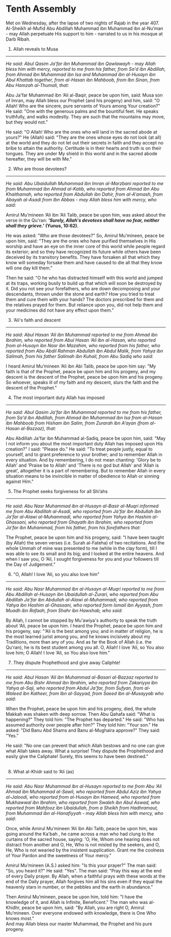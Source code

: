 Tenth Assembly
==============

Met on Wednesday, after the lapse of two nights of Rajab in the year
407. Al-Sheikh al-Mufid Abu Abdillah Muhammad ibn Muhammad ibn
al-Nu’man - may Allah perpetuate His support to him - narrated to us in
his mosque at Darb Ribah.

1. Allah reveals to Musa
------------------------

*He said: Abul Qasim Ja'far ibn Muhammad ibn Qawlawayh - may Allah bless
him with mercy, reported to me from his father, from Sa'd ibn Abdillah,
from Ahmad ibn Muhammad ibn Isa and Muhammad ibn al-Husayn ibn Abul
Khattab together, from al-Hasan ibn Mahboob, from Ibn Sinan, from Abu
Hamzah al-Thumali, that:*

Abu Ja'far Muhammad ibn ‘Ali al-Baqir, peace be upon him, said: Musa son
of Imran, may Allah bless our Prophet (and his progeny) and him, said:
"O Allah! Who are the sincere, pure servants of Yours among Your
creation?" He said: "One with the generous palms and the bountiful feet.
He speaks truthfully, and walks modestly. They are such that the
mountains may move, but they would not."

He said: "O Allah! Who are the ones who will land in the sacred abode at
yours?" He (Allah) said: "They are the ones whose eyes do not look (at
all) at the world and they do not let out their secrets in faith and
they accept no bribe to attain the authority. Certitude is in their
hearts and truth is on their tongues. They are under My shield in this
world and in the sacred abode hereafter, they will be with Me."

2. Who are those devotees?
--------------------------

*He said: Abu Ubaidullah Muhammad ibn Imran al-Marzbani reported to me
from Muhammad ibn Ahmad al-Katib, who reported from Ahmad ibn Abu
Khaithamah, who reported from Abdullah ibn Dahir, from al-A'amash, from
Abayah al-Asadi from Ibn Abbas - may Allah bless him with mercy, who
said:*

Amirul Mu’mineen ‘Ali ibn ‘Ali Talib, peace be upon him, was asked about
the verse in the Qu'ran: ***'Surely, Allah's devotees shall have no
fear, neither shall they grieve.'*** **(Yunus, 10:62).**

He was asked: "Who are those devotees?" So, Amirul Mu’mineen, peace be
upon him, said: "They are the ones who have purified themselves in His
worship and have an eye on the inner core of this world while people
regard its exterior; and so they have recognized its future while others
have been deceived by its transitory benefits. They have forsaken all
that which they know will someday forsake them and have caused to die
all that they know will one day kill them."

Then he said: "O he who has distracted himself with this world and
jumped at its traps, working busily to build up that which will soon be
destroyed by it. Did you not see your forefathers, who are down
decomposing and your descendants, thrown under the stone and earth? How
you tried to treat them and cure them with your hands? The doctors
prescribed for them and the relatives prayed for them. But reliance upon
you, did not help them and your medicines did not have any effect upon
them."

3. ‘Ali's faith and descent
---------------------------

*He said: Abul Hasan ‘Ali ibn Muhammad reported to me from Ahmad ibn
Ibrahim, who reported from Abul Hasan ‘Ali ibn al-Hasan, who reported
from al-Husayn ibn Nasr ibn Mazahim, who* *reported from his father, who
reported from Abu Abdil Rahman Abdullah ibn Abdul Malik, from Yahya ibn
Salimah, from his father Salimah ibn Kuhail, from Abu Sadiq who said:*

I heard Amirul Mu’mineen ‘Ali ibn Abi Talib, peace be upon him say: "My
faith is that of the Prophet, peace be upon him and his progeny, and my
descent is the descent of the Prophet, peace be upon him and his
progeny. So whoever, speaks ill of my faith and my descent, slurs the
faith and the descent of the Prophet."

4. The most important duty Allah has imposed
--------------------------------------------

*He said: Abul Qasim Ja'far ibn Muhammad reported to me from his father,
from Sa'd ibn Abdillah, from Ahmad ibn Muhammad ibn Isa from al-Hasan
ibn Mahboob from Hisham ibn Salim, from Zurarah ibn A'ayan (from
al-Hasan al-Bazzaz), that:*

Abu Abdillah Ja'far ibn Muhammad al-Sadiq, peace be upon him, said: "May
I not inform you about the most important duty Allah has imposed upon
His creation?" I said: "Please do." He said: "To treat people justly,
equal to yourself, and to grant preference to your brother; and to
remember Allah in every situation. And by remembering, I do not mean
chanting: 'Glory be to Allah' and 'Praise be to Allah' and 'There is no
god but Allah' and 'Allah is great', altogether it is a part of
remembering. But to remember Allah in every situation means to be
invincible in matter of obedience to Allah or sinning against Him."

5. The Prophet seeks forgiveness for all Shi’ahs
------------------------------------------------

*He said: Abu Nasr Muhammad ibn al-Husayn al-Basir al-Muqri informed me
from Abu Abdillah al-Asadi, who reported from Ja'far ibn Abdullah ibn
Ja'far al-Alawi al-Muhammadi, who reported from Yahya ibn Hashim
al-Ghassani, who reported from Ghayath ibn Ibrahim, who reported from
Ja'far ibn Muhammad, from his father, from his forefathers that:*

The Prophet, peace be upon him and his progeny, said: "I have been
taught (by Allah) the seven verses (i.e. Surah al-Fateha) of two
recitations. And the whole Ummah of mine was presented to me (while in
the clay form), till I was able to see its small and its big; and I
looked at the entire heavens. And when I saw you, O ‘Ali, I sought
forgiveness for you and your followers till the Day of Judgement."

6. "O, Allah! I love ‘Ali, so you also love him"
------------------------------------------------

*He said: Abu Nasr Muhammad ibn al-Husayn al-Muqri reported to me from
Abu Abdillah al-Husayn ibn Ubaidullah al-Zurari, who reported from Abu
Abdillah Ja'far ibn Abdullah al-Alawi al-Muhammadi, who reported from
Yahya ibn Hashim al-Ghassani, who reported form Ismail ibn Ayyash, from
Muadh ibn Rafaah, from Shahr ibn Hawshab, who said:*

By Allah, I cannot be stopped by Mu'awiya's authority to speak the truth
about ‘Ali, peace be upon him. I heard the Prophet, peace be upon him
and his progeny, say: "‘Ali is the best among you; and in matter of
religion, he is the most learned jurist among you, and he knows
incisively about my Traditions, more than any of you. And as far the
Book of Allah (i.e. the Qu'ran), he is its best student among you all.
O, Allah! I love ‘Ali, so You also love him; O Allah! I love ‘Ali, so
You also love him."

7. They dispute Prophethood and give away Caliphte!
---------------------------------------------------

*He said: Abul Hasan ‘Ali ibn Muhammad al-Basari al-Bazzaz reported to
me from Abu Bishr Ahmad ibn Ibrahim, who reported from Zakariyya ibn
Yahya al-Saji, who reported from Abdul Ja'far, from Sufyan, from
al-Waleed ibn Katheer, from Ibn al-Sayyad, from Saeed ibn al-Musayyab
who said:*

When the Prophet, peace be upon him and his progeny, died, the whole
Makkah was shaken with deep sorrow. Then Abu Qahafa said: "What is
happening?" They told him: "The Prophet has departed." He said: "Who has
assumed authority over people after him?" They told him: "Your son." He
asked: "Did Banu Abd Shams and Banu al-Mughaira approve?" They said:
"Yes."

He said: "No one can prevent that which Allah bestows and no one can
give what Allah takes away. What a surprise! They dispute the
Prophethood and easily give the Caliphate! Surely, this seems to have
been destined."  
  

8. What al-Khidr said to ‘Ali (as)
----------------------------------

*He said: Abu Nasr Muhammad ibn al-Husayn reported to me from Abu ‘Ali
Ahmad ibn Muhammad al-Sawli, who reported from Abdul Aziz ibn Yahya
al-Jaloodi, who reported from al-Husayn ibn Hameed, who reported from
Mukhawwal ibn Ibrahim, who reported from Swaleh ibn Abul Aswad, who
reported from Mahfooz ibn Ubaidullah, from a Sheikh from Hadhramaut,
from Muhammad ibn al-Hanafiyyah - may Allah bless him with mercy, who
said:*

Once, while Amirul Mu’mineen ‘Ali ibn Abi Talib, peace be upon him, was
going around the Ka'bah , he came across a man who had clung to the
curtains of the sacred house, saying: 'O, He, Whom one hearing does not
distract from another and O, He, Who is not misled by the seekers, and
O, He, Who is not wearied by the insistent supplication. Grant me the
coolness of Your Pardon and the sweetness of Your mercy."

Amirul Mu’mineen (A.S.) asked him: "Is this your prayer?" The man said:
"So, you heard it?" He said: "Yes". The man said: "Pray this way at the
end of every Daily prayer. By Allah, when a faithful prays with these
words at the end of the Daily prayer, Allah forgives him all his sins
even if they equal the heavenly stars in number, or the pebbles and the
earth in abundance."

Then Amirul Mu’mineen, peace be upon him, told him: "I have the
knowledge of it, and Allah is Infinite, Beneficent." The man who was
al-Khidhr, peace be upon him, said: "By Allah, you are right O, Amirul
Mu’mineen. Over everyone endowed with knowledge, there is One Who knows
most."  
 And may Allah bless our master Muhammad, the Prophet and his pure
progeny.


